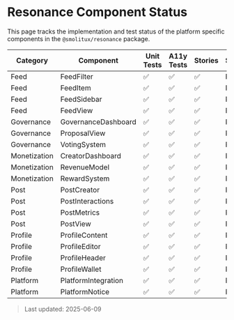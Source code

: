 # Resonance Component Status

This page tracks the implementation and test status of the platform specific components in the `@smolitux/resonance` package.

| Category | Component | Unit Tests | A11y Tests | Stories | Status |
|----------|-----------|-----------|-----------|---------|-------|
| Feed | FeedFilter | ✅ | ✅ | ✅ | Ready |
| Feed | FeedItem | ✅ | ✅ | ✅ | Ready |
| Feed | FeedSidebar | ✅ | ✅ | ✅ | Ready |
| Feed | FeedView | ✅ | ✅ | ✅ | Ready |
| Governance | GovernanceDashboard | ✅ | ✅ | ✅ | Ready |
| Governance | ProposalView | ✅ | ✅ | ✅ | Ready |
| Governance | VotingSystem | ✅ | ✅ | ✅ | Ready |
| Monetization | CreatorDashboard | ✅ | ✅ | ✅ | Ready |
| Monetization | RevenueModel | ✅ | ✅ | ✅ | Ready |
| Monetization | RewardSystem | ✅ | ✅ | ✅ | Ready |
| Post | PostCreator | ✅ | ✅ | ✅ | Ready |
| Post | PostInteractions | ✅ | ✅ | ✅ | Ready |
| Post | PostMetrics | ✅ | ✅ | ✅ | Ready |
| Post | PostView | ✅ | ✅ | ✅ | Ready |
| Profile | ProfileContent | ✅ | ✅ | ✅ | Ready |
| Profile | ProfileEditor | ✅ | ✅ | ✅ | Ready |
| Profile | ProfileHeader | ✅ | ✅ | ✅ | Ready |
| Profile | ProfileWallet | ✅ | ✅ | ✅ | Ready |
| Platform | PlatformIntegration | ✅ | ✅ | ✅ | Ready |
| Platform | PlatformNotice | ✅ | ✅ | ✅ | Ready |

> Last updated: 2025-06-09
